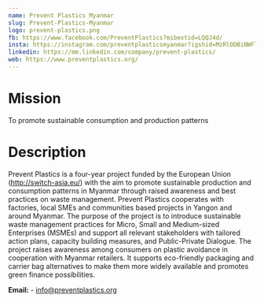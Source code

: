 ```yaml
---
name: Prevent Plastics Myanmar
slug: Prevent-Plastics-Myanmar
logo: prevent-plastics.png
fb: https://www.facebook.com/PreventPlastics?mibextid=LQQJ4d/
insta: https://instagram.com/preventplasticsmyanmar?igshid=MzRlODBiNWFlZA==/
linkedin: https://mm.linkedin.com/company/prevent-plastics/
web: https://www.preventplastics.org/
---
```


# Mission

To promote sustainable consumption and production patterns

# Description

Prevent Plastics is a four-year project funded by the European Union (http://switch-asia.eu/) with the aim to promote sustainable production and consumption patterns in Myanmar through raised awareness and best practices on waste management.
Prevent Plastics cooperates with factories, local SMEs and communities based projects in Yangon and around Myanmar. The purpose of the project is to introduce sustainable waste management practices for Micro, Small and Medium-sized Enterprises (MSMEs) and support all relevant stakeholders with tailored action plans, capacity building measures, and Public-Private Dialogue.
The project raises awareness among consumers on plastic avoidance in cooperation with Myanmar retailers. It supports eco-friendly packaging and carrier bag alternatives to make them more widely available and promotes green finance possibilities.

**Email:** - info@preventplastics.org
